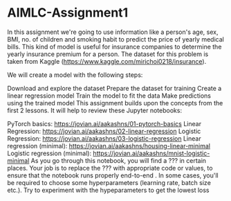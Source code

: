 # AIMLC-Assignment1


In this assignment we're going to use information like a person's age, sex, BMI, no. of children and smoking habit to predict the price of yearly medical bills. This kind of model is useful for insurance companies to determine the yearly insurance premium for a person. The dataset for this problem is taken from Kaggle (https://www.kaggle.com/mirichoi0218/insurance).

We will create a model with the following steps:

Download and explore the dataset
Prepare the dataset for training
Create a linear regression model
Train the model to fit the data
Make predictions using the trained model
This assignment builds upon the concepts from the first 2 lessons. It will help to review these Jupyter notebooks:

PyTorch basics: https://jovian.ai/aakashns/01-pytorch-basics
Linear Regression: https://jovian.ai/aakashns/02-linear-regression
Logistic Regression: https://jovian.ai/aakashns/03-logistic-regression
Linear regression (minimal): https://jovian.ai/aakashns/housing-linear-minimal
Logistic regression (minimal): https://jovian.ai/aakashns/mnist-logistic-minimal
As you go through this notebook, you will find a ??? in certain places. Your job is to replace the ??? with appropriate code or values, to ensure that the notebook runs properly end-to-end . In some cases, you'll be required to choose some hyperparameters (learning rate, batch size etc.). Try to experiment with the hypeparameters to get the lowest loss